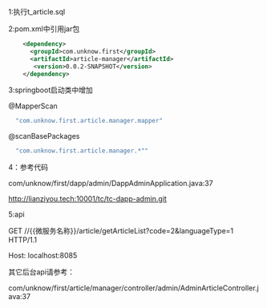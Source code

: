 1:执行t_article.sql <p>
2:pom.xml中引用jar包 <p>
```xml
    <dependency>
      <groupId>com.unknow.first</groupId>
      <artifactId>article-manager</artifactId>
       <version>0.0.2-SNAPSHOT</version>
    </dependency>
```
3:springboot启动类中增加 <p>
@MapperScan 
```java 
  "com.unknow.first.article.manager.mapper"
```
@scanBasePackages
```java 
  "com.unknow.first.article.manager.*""
```
4：参考代码 <p>
  com/unknow/first/dapp/admin/DappAdminApplication.java:37 <p>
  http://lianziyou.tech:10001/tc/tc-dapp-admin.git <p>
5:api <p>
  GET //{{微服务名称}}/article/getArticleList?code=2&languageType=1 HTTP/1.1 <p>
  Host: localhost:8085 <p>
  其它后台api请参考：<p>
  com/unknow/first/article/manager/controller/admin/AdminArticleController.java:37